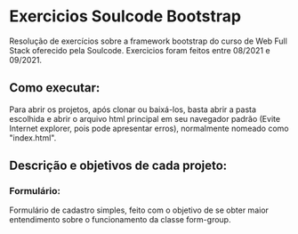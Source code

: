 # Exercicios Soulcode Bootstrap
Resolução de exercícios sobre a framework bootstrap do curso de Web Full Stack oferecido pela Soulcode. Exercicios foram feitos entre 08/2021 e 09/2021.


## Como executar:

Para abrir os projetos, após clonar ou baixá-los, basta abrir a pasta escolhida e abrir o arquivo html principal em seu navegador padrão (Evite Internet explorer, pois pode apresentar erros),
normalmente nomeado como "index.html".


## Descrição e objetivos de cada projeto:

### Formulário:
Formulário de cadastro simples, feito com o objetivo de se obter maior entendimento sobre o funcionamento da classe form-group.

